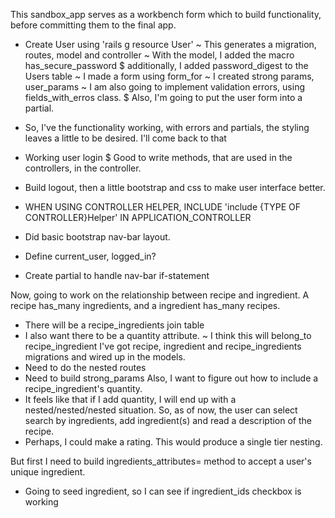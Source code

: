 This sandbox_app serves as a workbench form which to build functionality, before committing them to the final app.

* Create User using 'rails g resource User'
  ~ This generates a migration, routes, model and controller
  ~ With the model, I added the macro has_secure_password
    $ additionally, I added password_digest to the Users table
  ~ I made a form using form_for
  ~ I created strong params, user_params
  ~ I am also going to implement validation errors, using fields_with_erros class.
    $ Also, I'm going to put the user form into a partial.  
* So, I've the functionality working, with errors and partials, the styling leaves a little to be desired.  I'll come back to that

* Working user login
    $ Good to write methods, that are used in the controllers, in the controller.
* Build logout, then a little bootstrap and css to make user interface better.  
* WHEN USING CONTROLLER HELPER, INCLUDE 'include {TYPE OF CONTROLLER}Helper'
IN APPLICATION_CONTROLLER

* Did basic bootstrap nav-bar layout.
* Define current_user, logged_in?
* Create partial to handle nav-bar if-statement

Now, going to work on the relationship  between recipe and ingredient. A recipe has_many ingredients, and a ingredient has_many recipes.
  * There will be a recipe_ingredients join table
  * I also want there to be a quantity attribute.
    ~ I think this will belong_to recipe_ingredient
I've got recipe, ingredient and recipe_ingredients migrations and wired up in the models.
  * Need to do the nested routes
  * Need to build strong_params
Also, I want to figure out how to include a recipe_ingredient's quantity.  
  * It feels like that if I add quantity, I will end up with a nested/nested/nested situation.
So, as of now, the user can select search by ingredients, add ingredient(s) and read a description of the recipe.  
  * Perhaps, I could make a rating. This would produce a single tier nesting.

But first I need to build ingredients_attributes= method to accept a user's unique ingredient.  
  * Going to seed ingredient, so I can see if ingredient_ids checkbox is working
